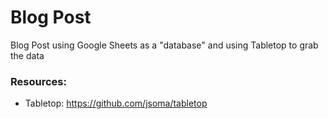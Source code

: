 # Blog Post

Blog Post using Google Sheets as a "database" and using Tabletop to grab the data

### Resources: 

* Tabletop: https://github.com/jsoma/tabletop
